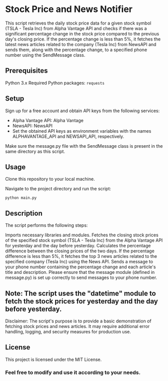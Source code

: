 # Stock Price and News Notifier
This script retrieves the daily stock price data for a given stock symbol (TSLA - Tesla Inc) from Alpha Vantage API and checks if there was a significant percentage change in the stock price compared to the previous day's closing price. If the percentage change is less than 5%, it fetches the latest news articles related to the company (Tesla Inc) from NewsAPI and sends them, along with the percentage change, to a specified phone number using the SendMessage class.

## Prerequisites
Python 3.x
Required Python packages: `requests`

## Setup
Sign up for a free account and obtain API keys from the following services:

- Alpha Vantage API: Alpha Vantage
- NewsAPI: NewsAPI
- Set the obtained API keys as environment variables with the names ALPHAVANTAGE_API and NEWSAPI_API, respectively.

Make sure the message.py file with the SendMessage class is present in the same directory as this script.

## Usage
Clone this repository to your local machine.

Navigate to the project directory and run the script:

`python main.py`

## Description
The script performs the following steps:

Imports necessary libraries and modules.
Fetches the closing stock prices of the specified stock symbol (TSLA - Tesla Inc) from the Alpha Vantage API for yesterday and the day before yesterday.
Calculates the percentage difference between the closing prices of the two days.
If the percentage difference is less than 5%, it fetches the top 3 news articles related to the specified company (Tesla Inc) using the News API.
Sends a message to your phone number containing the percentage change and each article's title and description.
Please ensure that the message module (defined in message.py) is set up correctly to send messages to your phone number.

## Note: The script uses the "datetime" module to fetch the stock prices for yesterday and the day before yesterday.

Disclaimer: The script's purpose is to provide a basic demonstration of fetching stock prices and news articles. It may require additional error handling, logging, and security measures for production use.

## License
This project is licensed under the MIT License.

### Feel free to modify and use it according to your needs.
